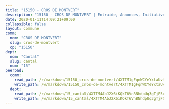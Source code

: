 ```yaml
---
title: "15150 - CROS DE MONTVERT"
description: "15150 - CROS DE MONTVERT | Entraide, Annonces, Initiatives"
date: 2020-01-11T14:09:21+09:00
collapsible: false
layout: commune
comm:
  nom: "CROS DE MONTVERT"
  slug: cros-de-montvert
  cp: "15150"
dept:
  nom: "Cantal"
  slug: cantal
  num: "15"
peerpad:
  comm:
    read_path: /r/markdown/15150_cros-de-montvert/4XTTM1gFqnWCYeYxtaUvt7bdSJVmYeom1YkqvnDTtVxNgBifu
    write_path: /w/markdown/15150_cros-de-montvert/4XTTM1gFqnWCYeYxtaUvt7bdSJVmYeom1YkqvnDTtVxNgBifu-K3TgUiBUxtY2oTHE1gPp174QZ9e8FHphsSeVenQG2gyB6r13V57gWxqXcrSWXZ3qXgR8Li2RueVyqgV9CAKKs94FEtkjMtfpYivmUG1mvaJVvBuQfqnfUb1iDZzdFPdU2K9TMHR5
  dept:
    read_path: /r/markdown/15_cantal/4XTTM4AbJ2X6iKQkT6VnBNhdpUq3gTjF5xvzeLXgyMbip7oZi
    write_path: /w/markdown/15_cantal/4XTTM4AbJ2X6iKQkT6VnBNhdpUq3gTjF5xvzeLXgyMbip7oZi-K3TgUzLxcVoV3Spfk4WRRT7ns4FZHP5DRn3T5Xt1HAMNkCgdMWpswwmyZFy1f4TzqjHqM6bwRLmH4WDVWsNZdM34scPnnmiNG41mKcAmEspoSpDYQr7FHqoFAfy15CJrkSEmsoqS
---
```


